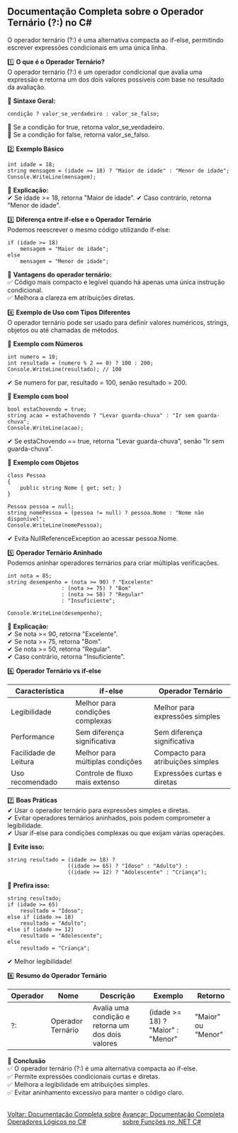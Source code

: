 ## Documentação Completa sobre o Operador Ternário (?:) no C#

O operador ternário (?:) é uma alternativa compacta ao if-else, permitindo escrever expressões condicionais em uma única linha.

1️⃣ **O que é o Operador Ternário?**<br />
O operador ternário (?:) é um operador condicional que avalia uma expressão e retorna um dos dois valores possíveis com base no resultado da avaliação.

📌 **Sintaxe Geral:**<br />
```
condição ? valor_se_verdadeiro : valor_se_falso;

```

🔹 Se a condição for true, retorna valor_se_verdadeiro. <br />
🔹 Se a condição for false, retorna valor_se_falso. <br />

2️⃣ **Exemplo Básico** <br />
```
int idade = 18;
string mensagem = (idade >= 18) ? "Maior de idade" : "Menor de idade";
Console.WriteLine(mensagem);

```
📌 **Explicação:**<br />
✔ Se idade >= 18, retorna "Maior de idade".
✔ Caso contrário, retorna "Menor de idade".

3️⃣ **Diferença entre if-else e o Operador Ternário**<br />
Podemos reescrever o mesmo código utilizando if-else:
```
if (idade >= 18)
    mensagem = "Maior de idade";
else
    mensagem = "Menor de idade";

```

📌 **Vantagens do operador ternário:**<br />
✅ Código mais compacto e legível quando há apenas uma única instrução condicional.<br />
✅ Melhora a clareza em atribuições diretas.<br />

4️⃣ **Exemplo de Uso com Tipos Diferentes**<br />
O operador ternário pode ser usado para definir valores numéricos, strings, objetos ou até chamadas de métodos.<br />

📌 **Exemplo com Números** <br />

```
int numero = 10;
int resultado = (numero % 2 == 0) ? 100 : 200;
Console.WriteLine(resultado); // 100

```
✔ Se numero for par, resultado = 100, senão resultado = 200.<br />

📌 **Exemplo com bool**<br />
```
bool estaChovendo = true;
string acao = estaChovendo ? "Levar guarda-chuva" : "Ir sem guarda-chuva";
Console.WriteLine(acao);

```
✔ Se estaChovendo == true, retorna "Levar guarda-chuva", senão "Ir sem guarda-chuva".<br />

📌 **Exemplo com Objetos**<br />
```
class Pessoa
{
    public string Nome { get; set; }
}

Pessoa pessoa = null;
string nomePessoa = (pessoa != null) ? pessoa.Nome : "Nome não disponível";
Console.WriteLine(nomePessoa);

```
✔ Evita NullReferenceException ao acessar pessoa.Nome.<br />

5️⃣ **Operador Ternário Aninhado**<br />
Podemos aninhar operadores ternários para criar múltiplas verificações.<br />

```
int nota = 85;
string desempenho = (nota >= 90) ? "Excelente"
                 : (nota >= 75) ? "Bom"
                 : (nota >= 50) ? "Regular"
                 : "Insuficiente";

Console.WriteLine(desempenho);

```

📌 **Explicação:**<br />
✔ Se nota >= 90, retorna "Excelente".<br />
✔ Se nota >= 75, retorna "Bom".<br />
✔ Se nota >= 50, retorna "Regular".<br />
✔ Caso contrário, retorna "Insuficiente".<br />

6️⃣ **Operador Ternário vs if-else**<br />

| Característica         | if-else                         | Operador Ternário                |
|------------------------|---------------------------------|----------------------------------|
| Legibilidade	         | Melhor para condições complexas |Melhor para expressões simples    |
| Performance	         | Sem diferença significativa	   |Sem diferença significativa       |
| Facilidade de Leitura	 | Melhor para múltiplas condições |Compacto para atribuições simples |
| Uso recomendado	     | Controle de fluxo mais extenso  |Expressões curtas e diretas       |

7️⃣ **Boas Práticas**<br />
✔ Usar o operador ternário para expressões simples e diretas.<br />
✔ Evitar operadores ternários aninhados, pois podem comprometer a legibilidade.<br />
✔ Usar if-else para condições complexas ou que exijam várias operações.<br />

📌 **Evite isso:**
```
string resultado = (idade >= 18) ? 
                   ((idade >= 65) ? "Idoso" : "Adulto") : 
                   ((idade >= 12) ? "Adolescente" : "Criança");

```

📌 **Prefira isso:** <br />
```
string resultado;
if (idade >= 65)
    resultado = "Idoso";
else if (idade >= 18)
    resultado = "Adulto";
else if (idade >= 12)
    resultado = "Adolescente";
else
    resultado = "Criança";

```

✔ Melhor legibilidade!<br />


8️⃣ **Resumo do Operador Ternário**<br />

| Operador         | Nome                         | Descrição                | Exemplo | Retorno |
|------------------|------------------------------|--------------------------|---------|---------|
| ?:               | Operador Ternário            | Avalia uma condição e retorna um dos dois valores                          | (idade >= 18) ? "Maior" : "Menor"        |   "Maior" ou "Menor"  |  


📌 **Conclusão**<br />
✅ O operador ternário (?:) é uma alternativa compacta ao if-else.<br />
✅ Permite expressões condicionais curtas e diretas.<br />
✅ Melhora a legibilidade em atribuições simples.<br />
✅ Evitar aninhamento excessivo para manter o código claro.<br />

<br/>
<div style="display: flex; justify-content: space-between;">  
   <a href="logic-operator.md">Voltar: Documentação Completa sobre Operadores Lógicos no C#</a>  <br />
     <a href="functions.md">Avançar: Documentação Completa sobre Funções no .NET C#</a>  
</div>





